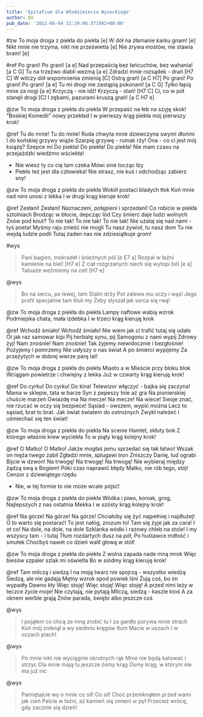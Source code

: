 ```yaml
---
title: 'Epitafium dla Włodzimierza Wysockiego'
author: DX
pub_date: '2011-06-04 21:39:06.371992+00:00'
---
```


#zw
To moja droga z piekła do piekła [e]
W dół na złamanie karku gnam! [e]
Nikt mnie nie trzyma, nikt nie prześwietla [e]
Nie zrywa mostów, nie stawia bram! [e]

#ref
Po grani! Po grani! [a e]
Nad przepaścią bez łańcuchów, bez wahania! [a C G]
Tu na trzeźwo diabli wezmą [a e]
Zdradzi mnie rozsądek - drań [H7 C]
W wilczy dół wspomnienia zmienią [C]
Ostrą grań! [a C H7]
Po grani! Po grani! Po grani! [a e]
Tu mi drogi nie zastąpią pokonani! [a C G]
Tylko łapią mnie za nogi [a e]
Krzyczą - nie idź! Krzyczą - stań! [H7 C]
Ci, co w pół stanęli drogi [C]
I zębami, pazurami kruszą grań! [a C H7 e]

@zw
To moja droga z piekła do piekła
W przepaść na łeb na szyję skok!
"Boskiej Komedii" nowy przekład
I w pierwszy krąg piekła mój pierwszy krok!

@ref
Tu do mnie! Tu do mnie!
Ruda chwyta mnie dziewczyna swymi dłońmi
I do końskiej grzywy wiąże
Szarpię grzywę - rumak rży!
Ona - co ci jest mój książę?
Szepce mi
Do piekła! Do piekła! Do piekła!
Nie mam czasu na przejażdżki wiedźmo wściekła!
- Nie wiesz ty co cię tam czeka
Mówi sine tocząc łzy
- Piekło też jest dla człowieka!
Nie strasz, nie kuś i odchodząc zabierz sny!

@zw
To moja droga z piekła do piekła
Wokół postaci bladych tłok
Koń mnie nad nimi unosi z lekka
I w drugi krąg kieruje krok!

@ref
Zesłani! Zesłani!
Naznaczeni, potępieni i sprzedani!
Co robicie w piekła sztolniach
Brodząc w błocie, depcząc lód
Czy śmierć daje ludzi wolnych
Znów pod knut?
To nie tak! To nie tak! To nie tak!
Nie użalaj się nad nami - tyś poeta!
Myśmy raju znieść nie mogli
Tu nasz żywioł, tu nasz dom
Tu nie wejdą ludzie podli
Tutaj żaden nas nie zdziesiątkuje grom!

#wys
>Pani bagien, mokradeł i śnieżnych pól [e E7 a]
>Rozpal w łaźni kamienie na biel! [H7 e]
>Z ciał rozgrzanych niech się wytopi ból [e a]
>Tatuaże weźmiemy na cel! [H7 e]

@wys
>Bo na sercu, po lewej, tam Stalin drży
>Pot zalewa mu oczy i wąs!
>Jego profil specjalnie tam kłuli my
>Żeby słyszał jak serca się rwą!

@zw
To moja droga z piekła do piekła
Lampy naftowe wabią wzrok
Podmiejska chata, mała izdebka
I w trzeci krąg kieruję krok

@ref
Wchodź śmiało! Wchodź śmiało!
Nie wiem jak ci trafić tutaj się udało
Ot jak raz samowar kipi
Pij herbatę synu, pij
Samogonu z nami wypij
Zdrowy żyj!
Nam znośnie! Nam znośnie!
Tak żyjemy niewidocznie i bezgłośnie!
Pożyjemy i pomrzemy
Nie usłyszy o nas świat
A po śmierci wypijemy
Za przeżytych w dobrej wierze parę lat!

@zw
To moja droga z piekła do piekła
Miasto a w Mieście przy bloku blok
Wciągam powietrze i chwiejny z lekka
Już w czwarty krąg kieruję krok!

@ref
Do cyrku! Do cyrku! Do kina!
Telewizor włączyć - bajka się zaczyna!
Mama w sklepie, tata w barze
Syn z pepeszy tnie aż gra
Na pionierskiej chuście marzeń
Gwiazdę ma
Na mecze! Na mecze! Na wiece!
Swoje znać, nie rzucać w oczy się bezpiece!
Sąsiad - owszem, wypić można
Lecz to sąsiad, brat to brat.
Jak świat światem do ostrożnych
Zwykł należeć i uśmiechać się ten świat!

@zw
To moja droga z piekła do piekła
Na scenie Hamlet, skłuty bok
Z którego właśnie krew wyciekła
To w piąty krąg kolejny krok!

@ref
O Matko! O Matko!
Jakże mogłaś jemu sprzedać się tak łatwo!
Wszak on męża twego zabił
Zgładzi mnie, splugawi tron
Zniszczy Danię, lud ograbi
Bijcie w dzwon!
Na trwogę! Na trwogę! Na trwogę!
Nie wybieraj między żądzą swą a Bogiem!
Póki czas naprawić błędy
Matko, nie rób tego, stój!
Cenzor z dziewiątego rzędu
- Nie, w tej formie to nie może wcale pójść!

@zw
To moja droga z piekła do piekła
Wódka i piwo, koniak, grog,
Najlepszych z nas ostatnia Mekka
I w szósty krąg kolejny krok!

@ref
Na górze! Na górze! Na górze!
Chciałoby się żyć najpełniej i najdłużej!
O to warto się postarać!
To jest nałóg, zrozum to!
Tam się żyje jak za cara!
I ot co!
Na dole, na dole, na dole
Szklanka wódki i razowy chleb na stole!
I my wszyscy tam - i tutaj
Tłum rozdartych dusz na pół,
Po huśtawce mdłość i smutek
Choćbyś nawet co dzień walił głową w stół!

@zw
To moja droga z piekła do piekła
Z wolna zapada nade mną mrok
Więc biesów szpaler szlak mi oświetla
Bo w siódmy krąg kieruję krok!

@ref
Tam milczą i siedzą
I na moją twarz nie spojrzą - wszystko wiedzą
Siedzą, ale nie gadają
Mętny wzrok spod powiek lśni
Żują coś, bo im wypadły
Dawno kły
Więc stoję! Więc stoję! Więc stoję!
A przed nimi leży w teczce życie moje!
Nie czytają, nie pytają
Milczą, siedzą - kaszle ktoś
A za oknem werble grają
Znów parada, święto albo jeszcze coś

@wys
>I pojąłem co chcą ze mną zrobić tu
>I za gardło porywa mnie strach
>Koń mój zniknął a wy siedmiu kręgów tłum
>Macie w uszach i w oczach piach!

@wys
>Po mnie nikt nie wyciągnie okrutnych rąk
>Mnie nie będą katować i strzyc
>Dla mnie mają tu jeszcze ósmy krąg
>Ósmy krąg, w którym nie ma już nic

@wys
>Pamiętajcie wy o mnie co sił! Co sił!
>Choć przemknąłem przed wami jak cień
>Palcie w łaźni, aż kamień się zmieni w pył
>Przecież wrócę, gdy zacznie się dzień!